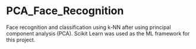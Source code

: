 # PCA_Face_Recognition
Face recognition and classification using k-NN after using principal component analysis (PCA). Scikit Learn was used as the ML framework for this project.
